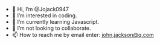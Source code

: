 - 👋 Hi, I’m @Jojack0947
- 👀 I’m interested in coding.
- 🌱 I’m currently learning Javascript.
- 💞️ I’m not looking to collaborate.
- 📫 How to reach me by email enter: john.jackson@q.com

<!---
Jojack0947/Jojack0947 is a ✨ special ✨ repository because its `README.md` (this file) appears on your GitHub profile.
You can click the Preview link to take a look at your changes.
--->
